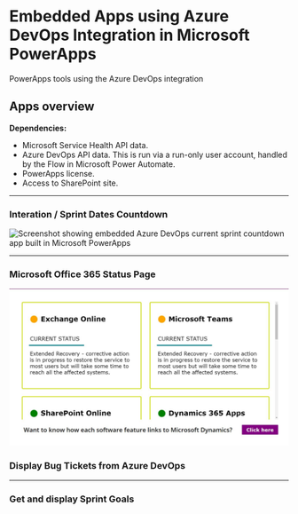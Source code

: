 # Embedded Apps using Azure DevOps Integration in Microsoft PowerApps
PowerApps tools using the Azure DevOps integration

## Apps overview
**Dependencies:**
- Microsoft Service Health API data.
- Azure DevOps API data. This is run via a run-only user account, handled by the Flow in Microsoft Power Automate.
- PowerApps license.
- Access to SharePoint site.

<hr>

### Interation / Sprint Dates Countdown
![Screenshot showing embedded Azure DevOps current sprint countdown app built in Microsoft PowerApps](https://github.com/morganmcl99/azure-devops-powerapps/Screenshots/blob/287261e24bfd9848980330c6928d25e9b4e2d115/countdown_sprint_release_date_app.jpg?raw=true)

<hr>

### Microsoft Office 365 Status Page
![Screenshot showing embedded Azure DevOps current sprint countdown app built in Microsoft PowerApps](https://github.com/morganmcl99/azure-devops-powerapps/blob/9e7626e8c8349d096ee5e2c356c7ea36d7e68efc/Screenshots/office_365_status_page.jpg?raw=true)

### Display Bug Tickets from Azure DevOps

<hr>

### Get and display Sprint Goals